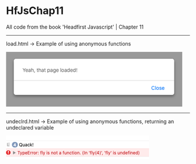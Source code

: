 # HfJsChap11

All code from the book 'Headfirst Javascript' | Chapter 11

__________________________________________________________

load.html -> Example of using anonymous functions

![load html image](load.png)

__________________________________________________________

undeclrd.html -> Example of using anonymous functions, returning an undeclared variable

![undeclared function image](undec.png)